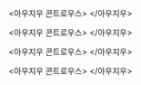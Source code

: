 
<아우지우 콘트로우스>
<source src="https://bafybeieogzzfka2z7ppcr65mjfs2occ5m5su3m7hqm7kqqjlhpc3umckp4.ipfs.nftstorage.link/%5B1%20Hour%5D%20Listen%20to%20Korean%20as%20You%20Get%20Ready%20%EF%BD%9C%20Essential%20Words%20for%20Beginners%20%5BJzep8XeOvwY%5D.mp3" type="audio/mpeg">
</아우지우>

<아우지우 콘트로우스>
<source src="https://bafybeieogzzfka2z7ppcr65mjfs2occ5m5su3m7hqm7kqqjlhpc3umckp4.ipfs.dweb.link/Korean%20Conversation%EF%BC%9A%20Learn%20while%20you%20Sleep%20with%202000%20words%20%5BX9l6kEjqP6g%5D.mp3" type="audio/mpeg">
</아우지우>

<아우지우 콘트로우스>
<source src="https://bafybeieogzzfka2z7ppcr65mjfs2occ5m5su3m7hqm7kqqjlhpc3umckp4.ipfs.dweb.link/Learn%20Korean%20While%20You%20Sleep%20%F0%9F%98%80%20Most%20Important%20Korean%20Phrases%20and%20Words%20%F0%9F%98%80%20English%E2%A7%B8Korean%20(8%20Hours)%20%5BrlVR5R_kOj4%5D.mp3" type="audio/mpeg">
</아우지우>

<아우지우 콘트로우스>
<source src="https://bafybeieogzzfka2z7ppcr65mjfs2occ5m5su3m7hqm7kqqjlhpc3umckp4.ipfs.dweb.link/Learn%20Korean%20While%20Sleeping%208%20Hours%20-%20Learn%20ALL%20Basic%20Phrases%20%5BZJtz7AdXv7g%5D.mp3" type="audio/mpeg">
</아우지우>
